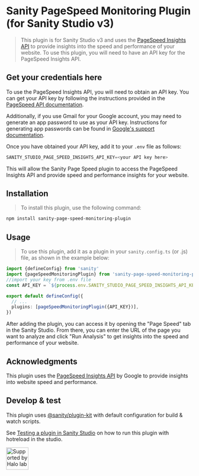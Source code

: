 # Sanity PageSpeed Monitoring Plugin (for Sanity Studio v3)

> This plugin is for Sanity Studio v3 and uses the [PageSpeed Insights API](https://developers.google.com/speed/docs/insights/v5/about) to provide insights into the speed and performance of your website. To use this plugin, you will need to have an API key for the PageSpeed Insights API.

## Get your credentials here

To use the PageSpeed Insights API, you will need to obtain an API key. You can get your API key by following the instructions provided in the [PageSpeed API documentation](https://developers.google.com/speed/docs/insights/v5/get-started#APIKey).

Additionally, if you use Gmail for your Google account, you may need to generate an app password to use as your API key. Instructions for generating app passwords can be found in [Google's support documentation](https://support.google.com/accounts/answer/185833).

Once you have obtained your API key, add it to your `.env` file as follows:

```javascript
SANITY_STUDIO_PAGE_SPEED_INSIGHTS_API_KEY=<your API key here>
```

This will allow the Sanity Page Speed plugin to access the PageSpeed Insights API and provide speed and performance insights for your website.

## Installation

> To install this plugin, use the following command:

```sh
npm install sanity-page-speed-monitoring-plugin
```

## Usage

> To use this plugin, add it as a plugin in your `sanity.config.ts` (or .js) file, as shown in the example below:

```ts
import {defineConfig} from 'sanity'
import {pageSpeedMonitoringPlugin} from 'sanity-page-speed-monitoring-plugin'
//import your key from .env file
const API_KEY = `${process.env.SANITY_STUDIO_PAGE_SPEED_INSIGHTS_API_KEY}`

export default defineConfig({
  // ...
  plugins: [pageSpeedMonitoringPlugin({API_KEY})],
})
```

After adding the plugin, you can access it by opening the "Page Speed" tab in the Sanity Studio. From there, you can enter the URL of the page you want to analyze and click "Run Analysis" to get insights into the speed and performance of your website.

## Acknowledgments

This plugin uses the [PageSpeed Insights API](https://developers.google.com/speed/docs/insights/v5/about) by Google to provide insights into website speed and performance.

## Develop & test

This plugin uses [@sanity/plugin-kit](https://github.com/sanity-io/plugin-kit)
with default configuration for build & watch scripts.

See [Testing a plugin in Sanity Studio](https://github.com/sanity-io/plugin-kit#testing-a-plugin-in-sanity-studio)
on how to run this plugin with hotreload in the studio.

<a href="https://www.halo-lab.com/?utm_source=github">
  <img
    src="https://dgestran.sirv.com/Images/supported-by-halolab.png"
    alt="Supported by Halo lab"
    height="60"
  >
</a>
